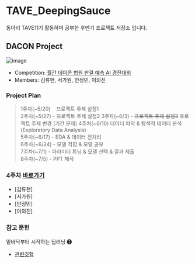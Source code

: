 # TAVE_DeepingSauce
동아리 TAVE11기 활동하며 공부한 후반기 프로젝트 저장소 입니다.

## DACON Project

![image](https://github.com/jeongmin1016/TAVE11_DeepingSauce/assets/109460178/31871322-b4e0-4676-b9be-4914f55398c9)

- Competition: [월간 데이콘 법원 판결 예측 AI 경진대회](https://dacon.io/competitions/official/236112/overview/description)
- Members: 김류현, 서가원, 안정민, 이의진

### Project Plan
> 1주차(~5/20)&nbsp;&nbsp;&nbsp; 프로젝트 주제 설정1  
> 2주차(~5/27) - 프로젝트 주제 설정2
> 3주차(~6/3) - ~~프로젝트 주제 설정3~~ 프로젝트 주제 변경 (기간 문제)
> 4주차(~6/10) 데이터 파악 & 탐색적 데이터 분석(Exploratory Data Analysis)  
> 5주차(~6/17) - EDA & 데이터 전처리  
> 6주차(~6/24) - 모델 적합 & 모델 공부  
> 7주차(~7/1) - 파라미터 튜닝 & 모델 선택 & 결과 제출  
> 8주차(~7/5) - PPT 제작

### 4주차 [바로가기](https://github.com/SoYeonJ99/Hospital_Closure_Prediction/tree/main/ProjectCode/20220716)
- [김류현]
- [서가원]
- [안정민]
- [이의진]


### 참고 문헌
밑바닥부터 시작하는 딥러닝 ❷
- [관련깃헙](https://github.com/WegraLee/deep-learning-from-scratch-2)
